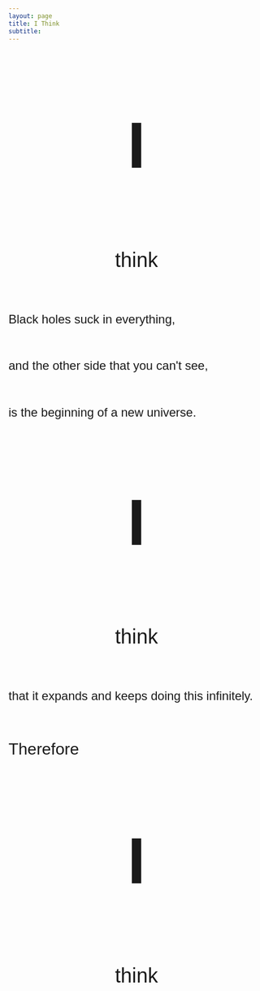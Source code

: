 ```yaml
---
layout: page
title: I Think
subtitle:
---
```


<span style="padding-top:0pt;padding-bottom:0pt;line-height:1.15;orphans:2;widows:2;text-align:center;">
	<p style="font-family:Arial;font-size:96pt;font-weight:700;">I</p>
	<p style="font-family:Arial;font-size:30pt;">think</p>
</span>
<span style="margin-left:72pt;padding-top:0pt;padding-bottom:0pt;padding-left:510pt;line-height:1.15;orphans:2;widows:2;text-align:left;">
	<p style="font-family:Arial;font-size:18pt;font-style:normal;font-weight:400;vertical-align:center;">Black holes suck in everything,</p></span>
<span style="margin-left:72pt;padding-top:0pt;padding-bottom:0pt;padding-left:610pt;line-height:1.15;orphans:2;widows:2;text-align:left;">
	<p style="font-family:Arial;font-size:18pt;font-style:normal;font-weight:400;vertical-align:center;">and the other side that you can&#39;t see,</p></span>
<span style="margin-left:72pt;padding-top:0pt;padding-bottom:0pt;padding-left:710pt;line-height:1.15;orphans:2;widows:2;text-align:left;">
	<p style="font-family:Arial;font-size:18pt;font-style:normal;font-weight:400;vertical-align:center;">is the beginning of a new universe.</p>
</span>
<span style="padding-top:0pt;padding-bottom:0pt;line-height:1.15;orphans:2;widows:2;text-align:center;">
	<p style="font-family:Arial;font-size:96pt;font-weight:700;">I</p>
	<p style="font-family:Arial;font-size:30pt;">think</p>
</span>
<span style="margin-left:72pt;padding-top:0pt;padding-bottom:0pt;padding-left:510pt;line-height:1.15;orphans:2;widows:2;text-align:left;">
	<p style="font-family:Arial;font-size:18pt;font-style:normal;font-weight:400;vertical-align:center;">that it expands and keeps doing this infinitely.</p>
</span>
<span style="margin-left:72pt;padding-top:0pt;padding-bottom:0pt;padding-left:620pt;line-height:1.15;orphans:2;widows:2;text-align:left;">
	<p style="font-family:Arial;font-size:24pt;">Therefore</p>
</span>

<span style="padding-top:0pt;padding-bottom:0pt;line-height:1.15;orphans:2;widows:2;text-align:center;">
	<p style="font-family:Arial;font-size:96pt;font-weight:700;">I</p>
	<p style="font-family:Arial;font-size:30pt;">think</p>
</span>
